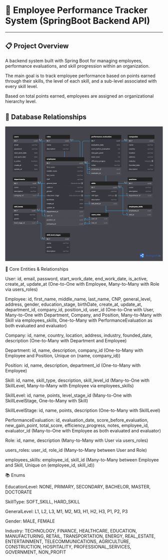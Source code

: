 # 📌 Employee Performance Tracker System (**SpringBoot** Backend API) 

--- 

## 📋 Project Overview 

A backend system built with Spring Boot for managing employees, performance evaluations, and skill progression within an organization.

The main goal is to track employee performance based on points earned through their skills, the level of each skill, and a sub-level associated with every skill level.

Based on total points earned, employees are assigned an organizational hierarchy level.

## 🧩 Database Relationships 
[![Database Relationships](images/database-relationships.png)](images/database-relationships.png)

🧠 Core Entities & Relationships

User: id, email, password, start_work_date, end_work_date, is_active, create_at, update_at (One-to-One with Employee, Many-to-Many with Role via users_roles)

Employee: id, first_name, middle_name, last_name, CNP, general_level, address, gender, education_stage, birthDate, create_at, update_at, department_id, company_id, position_id, user_id (One-to-One with User, Many-to-One with Department, Company, and Position, Many-to-Many with Skill via employees_skills, One-to-Many with PerformanceEvaluation as both evaluated and evaluator)

Company: id, name, country, location, address, industry, founded_date, description (One-to-Many with Department and Employee)

Department: id, name, description, company_id (One-to-Many with Employee and Position, Unique on (name, company_id))

Position: id, name, description, department_id (One-to-Many with Employee)

Skill: id, name, skill_type, description, skill_level_id (Many-to-One with SkillLevel, Many-to-Many with Employee via employees_skills)

SkillLevel: id, name, points, level_stage_id (Many-to-One with SkillLevelStage, One-to-Many with Skill)

SkillLevelStage: id, name, points, description (One-to-Many with SkillLevel)

PerformanceEvaluation: id, evaluation_date, score_before_evaluation, new_gain_point, total_score, efficiency_progress, notes, employee_id, evaluator_id (Many-to-One with Employee as both evaluated and evaluator)

Role: id, name, description (Many-to-Many with User via users_roles)

users_roles: user_id, role_id (Many-to-Many between User and Role)

employees_skills: employee_id, skill_id (Many-to-Many between Employee and Skill, Unique on (employee_id, skill_id))

📚 Enums

EducationLevel: NONE, PRIMARY, SECONDARY, BACHELOR, MASTER, DOCTORATE

SkillType: SOFT_SKILL, HARD_SKILL

GeneralLevel: L1, L2, L3, M1, M2, M3, H1, H2, H3, P1, P2, P3

Gender: MALE, FEMALE

Industry: TECHNOLOGY, FINANCE, HEALTHCARE, EDUCATION, MANUFACTURING, RETAIL, TRANSPORTATION, ENERGY, REAL_ESTATE, ENTERTAINMENT, TELECOMMUNICATIONS, AGRICULTURE, CONSTRUCTION, HOSPITALITY, PROFESSIONAL_SERVICES, GOVERNMENT, NON_PROFIT
